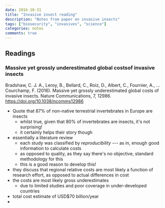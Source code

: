 ```yaml
---
date: 2016-10-31
title: "Invasive insect reading"
description: "Notes from paper on invasive insects"
tags: ["biosecurity", "invasives", "science"]
categories: notes
comments: true
---
```


Readings
--------

### Massive yet grossly underestimated global costsof invasive insects

Bradshaw, C. J. A., Leroy, B., Bellard, C., Roiz, D., Albert, C.,
Fournier, A., ... Courchamp, F. (2016). Massive yet grossly
underestimated global costs of invasive insects. Nature Communications,
7, 12986. <https://doi.org/10.1038/ncomms12986>

-   Quote that 87% of non-native terrestrial invertebrates in Europe are
    insects
    -   whilst true, given that 80% of invertebrates are insects, it\'s
        not surprising!
    -   it certainly helps their story though
-   essentially a literature review
    -   each study was classified by *reproducibility* --- as in, enough
        good information to calculate costs
    -   as opposed to quality, as they say there\'s no objective,
        standard methodology for this
    -   this is a good reason to develop this!
-   they discuss that regional relative costs are most likely a function
    of research effort, as opposed to actual differences in cost
-   the costs are most likely gross underestimates
    -   due to limited studies and poor coverage in under-developed
        countries
-   total cost estimate of USD\$70 billion/year
-   
